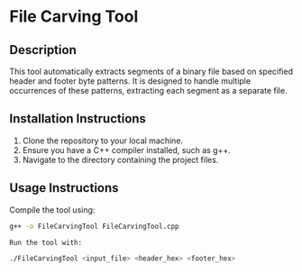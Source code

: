 # File Carving Tool

## Description
This tool automatically extracts segments of a binary file based on specified header and footer byte patterns. It is designed to handle multiple occurrences of these patterns, extracting each segment as a separate file.

## Installation Instructions
1. Clone the repository to your local machine.
2. Ensure you have a C++ compiler installed, such as g++.
3. Navigate to the directory containing the project files.

## Usage Instructions
Compile the tool using:
```bash
g++ -o FileCarvingTool FileCarvingTool.cpp

Run the tool with:

./FileCarvingTool <input_file> <header_hex> <footer_hex>

